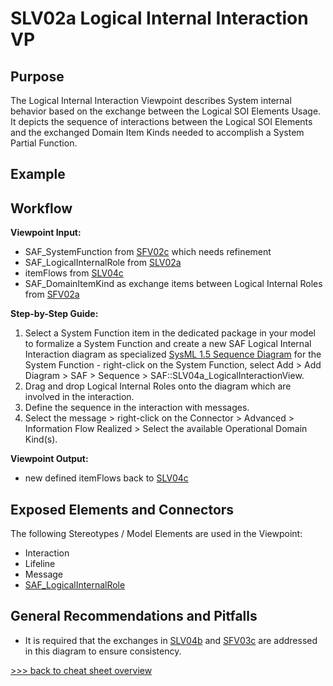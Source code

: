# SLV02a Logical Internal Interaction VP

## Purpose
The Logical Internal Interaction Viewpoint describes System internal behavior based on the exchange between the Logical SOI Elements Usage. It depicts the sequence of interactions between the Logical SOI Elements and the exchanged Domain Item Kinds needed to accomplish a System Partial Function.

## Example

## Workflow
**Viewpoint Input:**
* SAF_SystemFunction from [SFV02c](System-Functional-Breakdown-Viewpoint.md) which needs refinement
* SAF_LogicalInternalRole from [SLV02a](Logical-Structure-Definition-Viewpoint.md)
* itemFlows from [SLV04c](Logical-Internal-Exchange-Viewpoint.md)
* SAF_DomainItemKind as exchange items between Logical Internal Roles from [SFV02a](System-Domain-Item-Kind-Viewpoint.md)

**Step-by-Step Guide:**
1.	Select a System Function item in the dedicated package in your model to formalize a System Function and create a new SAF Logical Internal Interaction diagram as specialized [SysML 1.5 Sequence Diagram](https://sparxsystems.com/enterprise_architect_user_guide/16.1/modeling_languages/sysml-seq-diagram.html) for the System Function - right-click on the System Function, select Add > Add Diagram > SAF > Sequence > SAF::SLV04a_LogicalInteractionView.
3.	Drag and drop Logical Internal Roles onto the diagram which are involved in the interaction.
4.	Define the sequence in the interaction with messages.
5.	Select the message > right-click on the Connector > Advanced > Information Flow Realized > Select the available Operational Domain Kind(s).

**Viewpoint Output:**
* new defined itemFlows back to [SLV04c](Logical-Internal-Exchange-Viewpoint.md)

## Exposed Elements and Connectors
The following Stereotypes / Model Elements are used in the Viewpoint:
* Interaction
* Lifeline
* Message
* [SAF_LogicalInternalRole](https://github.com/GfSE/SAF-Specification/blob/TdSE2023/stereotypes.md#SAF_LogicalInternalRole)

## General Recommendations and Pitfalls
* It is required that the exchanges in [SLV04b](Logical-Internal-Exchange-Viewpoint.md) and [SFV03c](System-Functional-Refinement-Viewpoint.md) are addressed in this diagram to ensure consistency.

[>>> back to cheat sheet overview](../CheatSheet.md)
